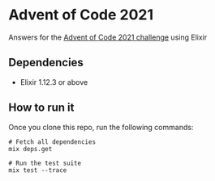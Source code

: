 # Advent of Code 2021

Answers for the [Advent of Code 2021 challenge](https://adventofcode.com/2021) using Elixir

## Dependencies

* Elixir 1.12.3 or above

## How to run it

Once you clone this repo, run the following commands:

```shell
# Fetch all dependencies
mix deps.get

# Run the test suite
mix test --trace
```
